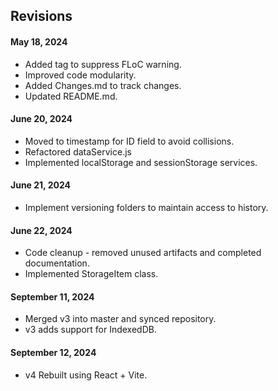 ## Revisions

#### May 18, 2024

- Added tag to suppress FLoC warning.
- Improved code modularity.
- Added Changes.md to track changes.
- Updated README.md.

#### June 20, 2024

- Moved to timestamp for ID field to avoid collisions.
- Refactored dataService.js
- Implemented localStorage and sessionStorage services.

#### June 21, 2024

- Implement versioning folders to maintain access to history.

#### June 22, 2024

- Code cleanup - removed unused artifacts and completed documentation.
- Implemented StorageItem class.

#### September 11, 2024

- Merged v3 into master and synced repository.
- v3 adds support for IndexedDB.

#### September 12, 2024

- v4 Rebuilt using React + Vite.
